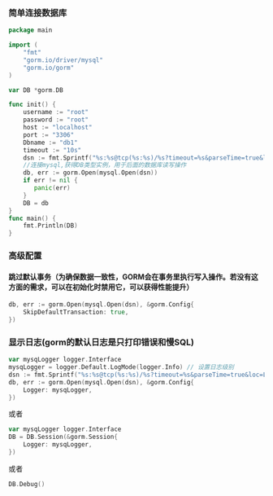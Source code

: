 ### 简单连接数据库

```Go
package main

import (
    "fmt"
    "gorm.io/driver/mysql"
    "gorm.io/gorm"
)

var DB *gorm.DB

func init() {
    username := "root"
    password := "root"
    host := "localhost"
    port := "3306"
    Dbname := "db1"
    timeout := "10s"
    dsn := fmt.Sprintf("%s:%s@tcp(%s:%s)/%s?timeout=%s&parseTime=true&loc=Local", username, password, host, port, Dbname, timeout)
    //连接mysql,获得DB类型实例，用于后面的数据库读写操作
    db, err := gorm.Open(mysql.Open(dsn))
    if err != nil {
       panic(err)
    }
    DB = db
}
func main() {
    fmt.Println(DB)
}
```

  

### 高级配置

#### 跳过默认事务（为确保数据一致性，GORM会在事务里执行写入操作。若没有这方面的需求，可以在初始化时禁用它，可以获得性能提升）

```Go
db, err := gorm.Open(mysql.Open(dsn), &gorm.Config{
    SkipDefaultTransaction: true,
})
```

### 显示日志(gorm的默认日志是只打印错误和慢SQL)

```Go
var mysqLogger logger.Interface
mysqLogger = logger.Default.LogMode(logger.Info) // 设置日志级别
dsn := fmt.Sprintf("%s:%s@tcp(%s:%s)/%s?timeout=%s&parseTime=true&loc=Local", username, password, host, port, Dbname, timeout)
db, err := gorm.Open(mysql.Open(dsn), &gorm.Config{
    Logger: mysqLogger,
})
```

或者

```Go
var mysqLogger logger.Interface
DB = DB.Session(&gorm.Session{
    Logger: mysqLogger, 
}) 
```

或者

```Go
DB.Debug()
```